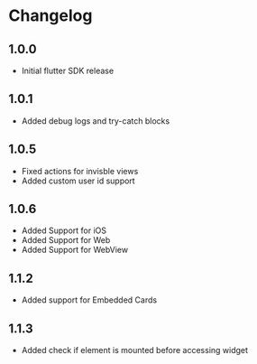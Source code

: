 # Changelog

## 1.0.0

- Initial flutter SDK release

## 1.0.1

- Added debug logs and try-catch blocks

## 1.0.5

- Fixed actions for invisble views 
- Added custom user id support

## 1.0.6

- Added Support for iOS
- Added Support for Web
- Added Support for WebView

## 1.1.2

- Added support for Embedded Cards

## 1.1.3

- Added check if element is mounted before accessing widget